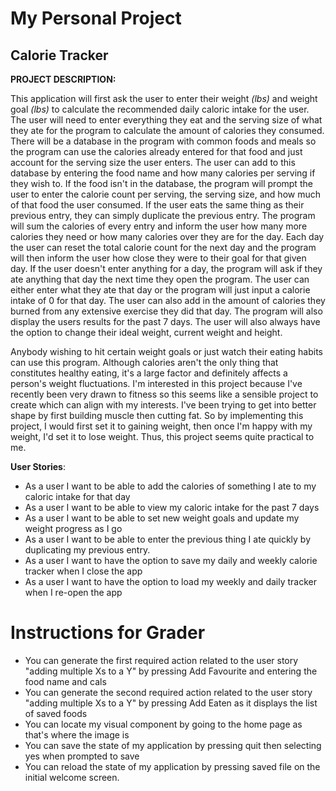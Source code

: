 # My Personal Project

## Calorie Tracker

**PROJECT DESCRIPTION:**

This application will first ask the user to
enter their weight *(lbs)* and
weight goal *(lbs)* to calculate
the recommended daily caloric intake for the user.
The user will need to enter everything they eat and
the serving size of what they ate for the program to
calculate the amount of calories they consumed. There
will be a database in the program with common foods
and meals so the program can use the calories already
entered for that food and just account for the serving
size the user enters. The user can add to this database
by entering the food name and how many calories per serving 
if they wish to. If the food isn't in the database,
the program will prompt the user to enter the calorie
count per serving, the serving size, and how much
of that food the user consumed. If the user eats the same thing
as their previous entry, they can simply duplicate the previous entry.
The program will sum the calories of every entry and inform the user
how many more calories they need or how many calories over
they are for the day. Each day
the user can reset the total calorie count for the next day
and the program will then inform the user how
close they were to their goal for that given day.
If the user doesn't 
enter anything for a day, the program will ask if
they ate anything that day the next time they open the program.
The user can either enter
what they ate that day or the program will just input a 
calorie intake of 0 for that day. The user can also add in the amount of
calories they burned from any extensive exercise they did that day.
The program will also display the users results for the past 7 days. The user will also always
have the option to change their ideal weight, current weight and height.

Anybody wishing to hit certain weight goals or just watch their
eating habits can use this program. Although calories aren't
the only thing that constitutes healthy eating, it's a large
factor and definitely affects a person's weight fluctuations. I'm
interested in this project because I've recently been very drawn
to fitness so this seems like a sensible project to create which 
can align with my interests. I've been trying to get into better
shape by first building muscle then cutting fat. So by implementing
this project, I would first set it to gaining weight, then once I'm
happy with my weight, I'd set it to lose weight. Thus, this project
seems quite practical to me.

**User Stories**:
- As a user I want to be able to add the calories of something I ate to my caloric intake for that day
- As a user I want to be able to view my caloric intake for the past 7 days
- As a user I want to be able to set new weight goals and update my weight progress as I go
- As a user I want to be able to enter the previous thing I ate quickly by duplicating my previous entry.
- As a user I want to have the option to save my daily and weekly calorie tracker when I close the app
- As a user I want to have the option to load my weekly and daily tracker when I re-open the app

# Instructions for Grader

- You can generate the first required action related to the user story "adding multiple Xs to a Y" by
pressing Add Favourite and entering the food name and cals
- You can generate the second required action related to the user story "adding multiple Xs to a Y" by
pressing Add Eaten as it displays the list of saved foods
- You can locate my visual component by
going to the home page as that's where the image is
- You can save the state of my application by
pressing quit then selecting yes when prompted to save
- You can reload the state of my application by
pressing saved file on the initial welcome screen.